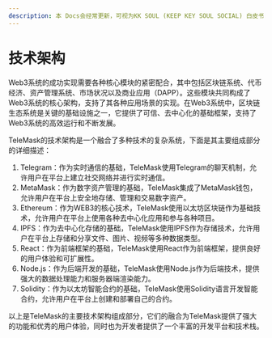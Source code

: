 ```yaml
---
description: 本 Docs会经常更新，可视为KK SOUL (KEEP KEY SOUL SOCIAL) 白皮书/路线图
---
```


# 技术架构



Web3系统的成功实现需要各种核心模块的紧密配合，其中包括区块链系统、代币经济、资产管理系统、市场状况以及商业应用（DAPP）。这些模块共同构成了Web3系统的核心架构，支持了其各种应用场景的实现。在Web3系统中，区块链生态系统是关键的基础设施之一，它提供了可信、去中心化的基础框架，支持了Web3系统的高效运行和不断发展。



TeleMask的技术架构是一个融合了多种技术的复杂系统，下面是其主要组成部分的详细描述：

1. Telegram：作为实时通信的基础，TeleMask使用Telegram的聊天机制，允许用户在平台上建立社交网络并进行实时通信。
2. MetaMask：作为数字资产管理的基础，TeleMask集成了MetaMask钱包，允许用户在平台上安全地存储、管理和交易数字资产。
3. Ethereum：作为WEB3的核心技术，TeleMask使用以太坊区块链作为基础技术，允许用户在平台上使用各种去中心化应用和参与各种项目。
4. IPFS：作为去中心化存储的基础，TeleMask使用IPFS作为存储技术，允许用户在平台上存储和分享文件、图片、视频等多种数据类型。
5. React：作为前端框架的基础，TeleMask使用React作为前端框架，提供良好的用户体验和可扩展性。
6. Node.js：作为后端开发的基础，TeleMask使用Node.js作为后端技术，提供强大的数据处理能力和服务器端渲染能力。
7. Solidity：作为以太坊智能合约的基础，TeleMask使用Solidity语言开发智能合约，允许用户在平台上创建和部署自己的合约。

以上是TeleMask的主要技术架构组成部分，它们的融合为TeleMask提供了强大的功能和优秀的用户体验，同时也为开发者提供了一个丰富的开发平台和技术栈。
